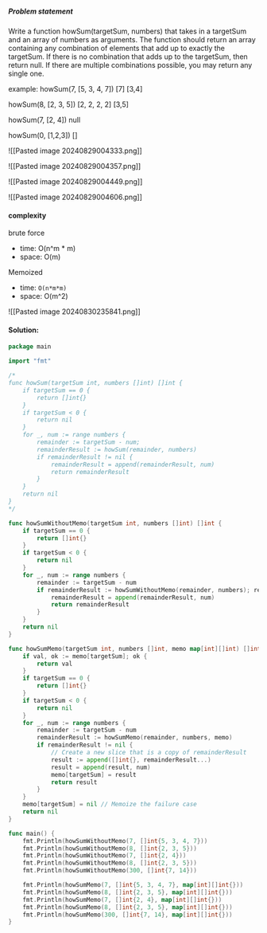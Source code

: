 ##### Problem statement
Write a function howSum(targetSum, numbers) that takes in a targetSum and an array of numbers as arguments.
The function should return an array containing any combination of elements that add up to exactly the targetSum. If there is no combination that adds up to the targetSum, then return null.
If there are multiple combinations possible, you may return any single one.

example:
howSum(7, [5, 3, 4, 7]) 
[7]
[3,4]

howSum(8, [2, 3, 5])
[2, 2, 2, 2]
[3,5]

howSum(7, [2, 4])
null

howSum(0, [1,2,3])
[]



![[Pasted image 20240829004333.png]]


![[Pasted image 20240829004357.png]]

![[Pasted image 20240829004449.png]]


![[Pasted image 20240829004606.png]]


#### complexity

brute force
- time: O(n^m * m)
- space: O(m)

Memoized
- time: `O(n*m*m)`
- space: O(m^2)



![[Pasted image 20240830235841.png]]



#### Solution:
```go
package main

import "fmt"

/*
func howSum(targetSum int, numbers []int) []int {
	if targetSum == 0 {
		return []int{}
	}
	if targetSum < 0 {
		return nil
	}
	for _, num := range numbers {
		remainder := targetSum - num;
		remainderResult := howSum(remainder, numbers)
		if remainderResult != nil {
			remainderResult = append(remainderResult, num)
			return remainderResult
		}
	}
	return nil
}
*/

func howSumWithoutMemo(targetSum int, numbers []int) []int {
    if targetSum == 0 {
        return []int{}
    }
    if targetSum < 0 {
        return nil
    }
    for _, num := range numbers {
        remainder := targetSum - num
        if remainderResult := howSumWithoutMemo(remainder, numbers); remainderResult != nil {
            remainderResult = append(remainderResult, num)
            return remainderResult
        }
    }
    return nil
}

func howSumMemo(targetSum int, numbers []int, memo map[int][]int) []int {
    if val, ok := memo[targetSum]; ok {
        return val
    }
    if targetSum == 0 {
        return []int{}
    }
    if targetSum < 0 {
        return nil
    }
    for _, num := range numbers {
        remainder := targetSum - num
        remainderResult := howSumMemo(remainder, numbers, memo)
        if remainderResult != nil {
            // Create a new slice that is a copy of remainderResult
            result := append([]int{}, remainderResult...)
            result = append(result, num)
            memo[targetSum] = result
            return result
        }
    }
    memo[targetSum] = nil // Memoize the failure case
    return nil
}

func main() {
	fmt.Println(howSumWithoutMemo(7, []int{5, 3, 4, 7}))
	fmt.Println(howSumWithoutMemo(8, []int{2, 3, 5}))
	fmt.Println(howSumWithoutMemo(7, []int{2, 4}))
	fmt.Println(howSumWithoutMemo(8, []int{2, 3, 5}))
	fmt.Println(howSumWithoutMemo(300, []int{7, 14}))

	fmt.Println(howSumMemo(7, []int{5, 3, 4, 7}, map[int][]int{}))
	fmt.Println(howSumMemo(8, []int{2, 3, 5}, map[int][]int{}))
	fmt.Println(howSumMemo(7, []int{2, 4}, map[int][]int{}))
	fmt.Println(howSumMemo(8, []int{2, 3, 5}, map[int][]int{}))
	fmt.Println(howSumMemo(300, []int{7, 14}, map[int][]int{}))
}
```


